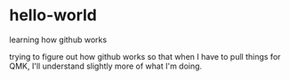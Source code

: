 # hello-world
learning how github works

trying to figure out how github works so that when I have to pull things for QMK, I'll understand slightly more of what I'm doing.
